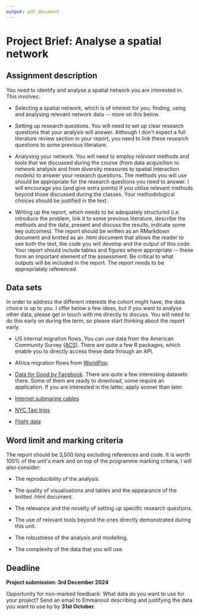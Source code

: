 ```yaml
---
output: pdf_document
---
```


# Project Brief: Analyse a spatial network

## Assignment description

You need to identify and analyse a spatial network you are interested in. This involves:

-   Selecting a spatial network, which is of interest for you; finding, using and analysing relevant network data -- more on this below.

-   Setting up research questions. You will need to set up clear research questions that your analysis will answer. Although I don't expect a full literature review section in your report, you need to link these research questions to some previous literature.

-   Analysing your network. You will need to employ *relevant* methods and tools that we discussed during the course (from data acquisition to network analysis and from diversity measures to spatial interaction models) to answer your research questions. The methods you will use should be appropriate for the research questions you need to answer. I will encourage you (and give extra points) if you utilise relevant methods beyond those discussed during the classes. Your methodological choices should be justified in the text.

-   Writing up the report, which needs to be adequately structured (i.e. introduce the problem, link it to some previous literature, describe the methods and the data, present and discuss the results, indicate some key outcomes). The report should be written as an RMarkdown document and knitted as an .html document that allows the reader to see both the text, the code you will develop and the output of this code. Your report should include tables and figures where appropriate -- these form an important element of the assessment. Be critical to what outputs will be included in the report. The report needs to be appropriately referenced.

## Data sets

In order to address the different interests the cohort might have, the data choice is up to you. I offer below a few ideas, but if you want to analyse other data, please get in touch with me directly to discuss. You will need to do this early on during the term, so please start thinking about the report early.

-   US internal migration flows. You can use data from the American Community Survey ([ACS](https://www.census.gov/programs-surveys/acs)). There are quite a few R packages, which enable you to directly access these data through an API.

-   Africa migration flows from [WorldPop](https://hub.worldpop.org/geodata/summary?id=1281).

-   [Data for Good by Facebook](https://dataforgood.facebook.com/dfg/tools). There are quite a few interesting datasets there. Some of them are ready to download, some require an application. If you are interested in the latter, apply sooner than later.

-   [Internet submarine cables](https://github.com/telegeography/www.submarinecablemap.com)

-   [NYC Taxi trips](https://www1.nyc.gov/site/tlc/about/tlc-trip-record-data.page)

-   [Flight data](https://opensky-network.org/data/datasets)

## Word limit and marking criteria

The report should be 3,500 long excluding references and code. It is worth 100\% of the unit's mark and on top of the programme marking criteria, I will also consider:

-   The reproducibility of the analysis.

-   The quality of visualisations and tables and the appearance of the knitted .html document.

-   The relevance and the novelty of setting up specific research questions.

-   The use of relevant tools beyond the ones directly demonstrated during this unit.

-   The robustness of the analysis and modelling.

-   The complexity of the data that you will use.

## Deadline

**Project submission: 3rd December 2024**

Opportunity for non-marked feedback: What data do you want to use for your project? Send an email to Emmanouil describing and justifying the data you want to use by by **31st October**. 

  
